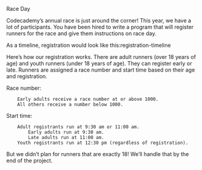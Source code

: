 Race Day

Codecademy’s annual race is just around the corner! This year, we have a lot of participants. You have been hired to write a program that will register runners for the race and give them instructions on race day.

As a timeline, registration would look like this:registration-timeline

Here’s how our registration works. There are adult runners (over 18 years of age) and youth runners (under 18 years of age). They can register early or late. Runners are assigned a race number and start time based on their age and registration.

Race number:

        Early adults receive a race number at or above 1000.
        All others receive a number below 1000.
Start time:

        Adult registrants run at 9:30 am or 11:00 am.
            Early adults run at 9:30 am.
            Late adults run at 11:00 am.
        Youth registrants run at 12:30 pm (regardless of registration).
But we didn’t plan for runners that are exactly 18! We’ll handle that by the end of the project.